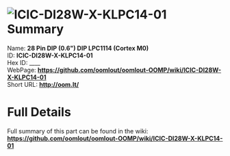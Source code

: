 
![ICIC-DI28W-X-KLPC14-01](https://github.com/oomlout/oomlout-OOMP/blob/master/parts/ICIC-DI28W-X-KLPC14-01/ICIC-DI28W-X-KLPC14-01_420.jpg)   
Summary
=================
  
Name: __28 Pin DIP (0.6") DIP LPC1114 (Cortex M0)__    
ID: __ICIC-DI28W-X-KLPC14-01__   
Hex ID: ____   
WebPage: __https://github.com/oomlout/oomlout-OOMP/wiki/ICIC-DI28W-X-KLPC14-01__   
Short URL: __http://oom.lt/__   

Full Details
==========================
Full summary of this part can be found in the wiki:   
__https://github.com/oomlout/oomlout-OOMP/wiki/ICIC-DI28W-X-KLPC14-01__    

